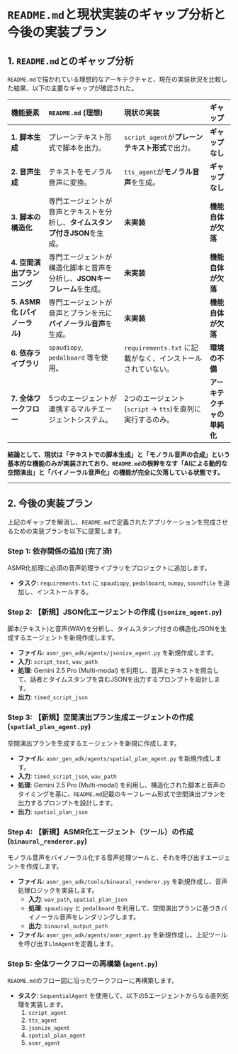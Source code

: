 # `README.md`と現状実装のギャップ分析と今後の実装プラン

## 1. `README.md`とのギャップ分析

`README.md`で描かれている理想的なアーキテクチャと、現在の実装状況を比較した結果、以下の主要なギャップが確認された。

| 機能要素 | `README.md` (理想) | 現状の実装 | ギャップ |
| :--- | :--- | :--- | :--- |
| **1. 脚本生成** | プレーンテキスト形式で脚本を出力。 | `script_agent`が**プレーンテキスト形式**で出力。 | **ギャップなし** |
| **2. 音声生成** | テキストをモノラル音声に変換。 | `tts_agent`が**モノラル音声**を生成。 | **ギャップなし** |
| **3. 脚本の構造化** | 専門エージェントが音声とテキストを分析し、**タイムスタンプ付きJSON**を生成。 | **未実装** | **機能自体が欠落** |
| **4. 空間演出プランニング** | 専門エージェントが構造化脚本と音声を分析し、**JSONキーフレーム**を生成。 | **未実装** | **機能自体が欠落** |
| **5. ASMR化 (バイノーラル)** | 専門エージェントが音声とプランを元に**バイノーラル音声**を生成。 | **未実装** | **機能自体が欠落** |
| **6. 依存ライブラリ** | `spaudiopy`, `pedalboard` 等を使用。 | `requirements.txt` に記載がなく、インストールされていない。 | **環境の不備** |
| **7. 全体ワークフロー** | 5つのエージェントが連携するマルチエージェントシステム。 | 2つのエージェント(`script` -> `tts`)を直列に実行するのみ。 | **アーキテクチャの単純化** |

**結論として、現状は「テキストでの脚本生成」と「モノラル音声の合成」という基本的な機能のみが実装されており、`README.md`の根幹をなす「AIによる動的な空間演出」と「バイノーラル音声化」の機能が完全に欠落している状態です。**

---

## 2. 今後の実装プラン

上記のギャップを解消し、`README.md`で定義されたアプリケーションを完成させるための実装プランを以下に提案します。

### Step 1: 依存関係の追加 (完了済)

ASMR化処理に必須の音声処理ライブラリをプロジェクトに追加します。

-   **タスク**: `requirements.txt` に `spaudiopy`, `pedalboard`, `numpy`, `soundfile` を追加し、インストールする。

### Step 2: 【新規】JSON化エージェントの作成 (`jsonize_agent.py`)

脚本(テキスト)と音声(WAV)を分析し、タイムスタンプ付きの構造化JSONを生成するエージェントを新規作成します。

-   **ファイル**: `asmr_gen_adk/agents/jsonize_agent.py` を新規作成します。
-   **入力**: `script_text`, `wav_path`
-   **処理**: Gemini 2.5 Pro (Multi-modal) を利用し、音声とテキストを照合して、話者とタイムスタンプを含むJSONを出力するプロンプトを設計します。
-   **出力**: `timed_script_json`

### Step 3: 【新規】空間演出プラン生成エージェントの作成 (`spatial_plan_agent.py`)

空間演出プランを生成するエージェントを新規に作成します。

-   **ファイル**: `asmr_gen_adk/agents/spatial_plan_agent.py` を新規作成します。
-   **入力**: `timed_script_json`, `wav_path`
-   **処理**: Gemini 2.5 Pro (Multi-modal) を利用し、構造化された脚本と音声のタイミングを基に、`README.md`記載のキーフレーム形式で空間演出プランを出力するプロンプトを設計します。
-   **出力**: `spatial_plan_json`

### Step 4: 【新規】ASMR化エージェント（ツール）の作成 (`binaural_renderer.py`)

モノラル音声をバイノーラル化する音声処理ツールと、それを呼び出すエージェントを作成します。

-   **ファイル**: `asmr_gen_adk/tools/binaural_renderer.py` を新規作成し、音声処理ロジックを実装します。
    -   **入力**: `wav_path`, `spatial_plan_json`
    -   **処理**: `spaudiopy` と `pedalboard` を利用して、空間演出プランに基づきバイノーラル音声をレンダリングします。
    -   **出力**: `binaural_output_path`
-   **ファイル**: `asmr_gen_adk/agents/asmr_agent.py` を新規作成し、上記ツールを呼び出す`LlmAgent`を定義します。

### Step 5: 全体ワークフローの再構築 (`agent.py`)

`README.md`のフロー図に沿ったワークフローに再構築します。

-   **タスク**: `SequentialAgent` を使用して、以下の5エージェントからなる直列処理を実装します。
    1.  `script_agent`
    2.  `tts_agent`
    3.  `jsonize_agent`
    4.  `spatial_plan_agent`
    5.  `asmr_agent`
